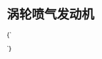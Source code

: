 # 涡轮喷气发动机

<CodeLive vpHeight={400}>
{`
<style>
  /* 空压机叶片 */
  .scene xr-model xr-node[name='blades_turbine_003'] xr-mesh {
    ---enable-edges: true;
    ---edges-color: #00c4fb;
    ---edges-width: 0.5;
    ---material: '?alpha=0 &transparency-mode=2 &metallic=0';
  }
  /* 壳体 */
  .scene xr-model xr-node[name='hull_turbine_004'] xr-mesh {
    ---enable-edges: true;
    ---edges-color: #fbae00;
    ---edges-width: 0.2;
    ---material: '?alpha=0 &transparency-mode=2 &metallic=0';
  }
  /* 管道 */
  .scene xr-model xr-mesh[name='pipes_turbine_009_Stainlesssteel-Black-PBR_0'] {
    ---material: '?albedo-color=#00c4fb &emissive-color=#00c4fb &emissive-intensity=2 &wireframe=true';
  }
  /* 空气滤芯 */
  .scene xr-model xr-mesh[name='canister_turbine_011_Nickel-Light-PBR_0'] {
    ---material: '?albedo-color=#00c4fb &emissive-color=#00c4fb &emissive-intensity=1 &wireframe=true';
  }
  /* 燃烧室 */
  .scene xr-model xr-node[name='plates_turbine_016'] xr-mesh {
    ---material: "?id=plates"
  }
  .scene #plates {
    ---albedo-color: red;
    ---emissive-color: red;
    ---emissive-intensity: 1.2;
    ---wireframe: true;
    animation: blink 1s ease-in-out infinite alternate;
  }
  @keyframes blink {
    0% {
      ---emissive-intensity: 0.5;
    }
    100% {
      ---emissive-intensity: 1.2;
      ---albedo-color: yellow;
      ---emissive-color: yellow;
    } 
  }
</style>

<xr-scene class="scene" inspectx background="#000">
  <xr-camera radius="3" alpha="-50"></xr-camera>

  <xr-glow intensity="0.5"></xr-glow>

  <xr-material id="plates"></xr-material>
  <xr-model src="{{ BASE_URL }}/model/turbine-01.glb" rotation="0 150 0" auto-play loop></xr-model>

  <xr-loading>
    <div class="loading"></div>
  </xr-loading>
</xr-scene>
`}
</CodeLive>